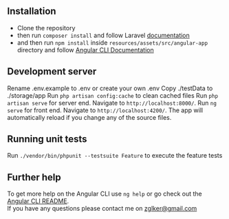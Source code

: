 ## Installation

- Clone the repository
- then run `composer install` and follow Laravel [documentation](https://laravel.com/docs/5.6)
- and then run `npm install` inside `resources/assets/src/angular-app` directory and follow [Angular CLI Documentation](https://github.com/angular/angular-cli)

## Development server

Rename .env.example to .env or create your own .env
Copy ./testData to ./storage/app
Run `php artisan config:cache` to clean cached files
Run `php artisan serve` for server end. Navigate to `http://localhost:8000/`.
Run `ng serve` for front end. Navigate to `http://localhost:4200/`. The app will automatically reload if you change any of the source files.

## Running unit tests

Run `./vendor/bin/phpunit --testsuite Feature` to execute the feature tests

## Further help

To get more help on the Angular CLI use `ng help` or go check out the [Angular CLI README](https://github.com/angular/angular-cli/blob/master/README.md).
<br>
If you have any questions please contact me on zglker@gmail.com